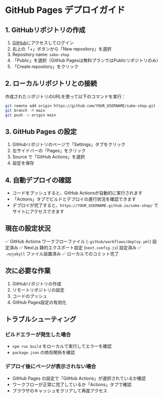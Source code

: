 # GitHub Pages デプロイガイド

## 1. GitHubリポジトリの作成

1. [GitHub](https://github.com)にアクセスしてログイン
2. 右上の「+」ボタンから「New repository」を選択
3. Repository name: `sake-shop`
4. 「Public」を選択（GitHub Pagesは無料プランではPublicリポジトリのみ）
5. 「Create repository」をクリック

## 2. ローカルリポジトリとの接続

作成されたリポジトリのURLを使って以下のコマンドを実行：

```bash
git remote add origin https://github.com/YOUR_USERNAME/sake-shop.git
git branch -M main
git push -u origin main
```

## 3. GitHub Pages の設定

1. GitHubリポジトリのページで「Settings」タブをクリック
2. 左サイドバーの「Pages」をクリック
3. Source で「GitHub Actions」を選択
4. 設定を保存

## 4. 自動デプロイの確認

- コードをプッシュすると、GitHub Actionsが自動的に実行されます
- 「Actions」タブでビルドとデプロイの進行状況を確認できます
- デプロイが完了すると、`https://YOUR_USERNAME.github.io/sake-shop/` でサイトにアクセスできます

## 現在の設定状況

✅ GitHub Actions ワークフローファイル (`.github/workflows/deploy.yml`) 設定済み
✅ Next.js 静的エクスポート設定 (`next.config.js`) 設定済み
✅ `.nojekyll` ファイル設置済み
✅ ローカルでのコミット完了

## 次に必要な作業

1. GitHubリポジトリの作成
2. リモートリポジトリの設定
3. コードのプッシュ
4. GitHub Pages設定の有効化

## トラブルシューティング

### ビルドエラーが発生した場合
- `npm run build` をローカルで実行してエラーを確認
- `package.json` の依存関係を確認

### デプロイ後にページが表示されない場合
- GitHub Pages の設定で「GitHub Actions」が選択されているか確認
- ワークフローが正常に完了しているか「Actions」タブで確認
- ブラウザのキャッシュをクリアして再度アクセス